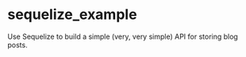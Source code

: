 # sequelize_example
Use Sequelize to build a simple (very, very simple) API for storing blog posts.
